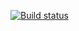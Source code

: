 [![Build status](https://ci.appveyor.com/api/projects/status/vt7tpm4yeqhf0atc?svg=true)](https://ci.appveyor.com/project/CapZeleni/orderingcard)
